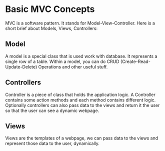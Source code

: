 # Basic MVC Concepts

MVC is a software pattern. It stands for Model-View-Controller. Here is a short brief about Models, Views, Controllers: 

## Model
A model is a special class that is used work with database. It represents a single row of a table. Within a model, you can do CRUD (Create-Read-Update-Delete) Operations and other useful stuff.

## Controllers
Controller is a piece of class that holds the application logic. A Controller contains some action methods and each method contains different logic. Optionally controllers can also pass data to the views and return it the user so that the user can see a dynamic webpage.

## Views
Views are the templates of a webpage, we can pass data to the views and represent those data to the user, dynamically.